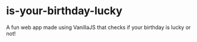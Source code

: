 # is-your-birthday-lucky
 A fun web app made using VanillaJS that checks if your birthday is lucky or not!
